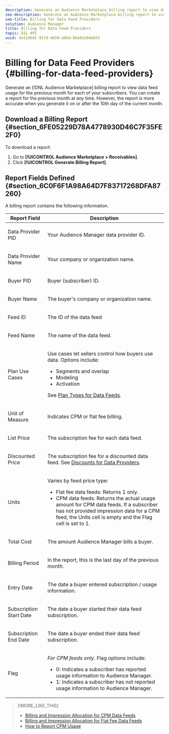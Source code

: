 ```yaml
---
description: Generate an Audience Marketplace billing report to view data feed usage for the previous month for each of your subscribers. You can create a report for the previous month at any time. However, the report is more accurate when you generate it on or after the 10th day of the current month.
seo-description: Generate an Audience Marketplace billing report to view data feed usage for the previous month for each of your subscribers. You can create a report for the previous month at any time. However, the report is more accurate when you generate it on or after the 10th day of the current month.
seo-title: Billing for Data Feed Providers
solution: Audience Manager
title: Billing for Data Feed Providers
topic: DIL API
uuid: 4e11dbd2-91fd-4b59-a66d-86a92e0de655
---
```


# Billing for Data Feed Providers {#billing-for-data-feed-providers}

Generate an [!DNL Audience Marketplace] billing report to view data feed usage for the previous month for each of your subscribers. You can create a report for the previous month at any time. However, the report is more accurate when you generate it on or after the 10th day of the current month.

## Download a Billing Report {#section_6FE05229D78A4778930D46C7F35FE2F0}

To download a report:

1. Go to **[!UICONTROL Audience Marketplace > Receivables]**.
1. Click **[!UICONTROL Generate Billing Report]**.

## Report Fields Defined {#section_6C0F6F1A98A64D7F83717268DFA87260}

A billing report contains the following information.

<table id="table_B433D5059F6446068683E425B1D87520"> 
 <thead> 
  <tr> 
   <th colname="col1" class="entry"> Report Field </th> 
   <th colname="col2" class="entry"> Description </th> 
  </tr> 
 </thead>
 <tbody> 
  <tr> 
   <td colname="col1"> <p><span class="uicontrol"> Data Provider PID</span> </p> </td> 
   <td colname="col2"> <p>Your <span class="keyword"> Audience Manager</span> data provider ID. </p> </td> 
  </tr> 
  <tr> 
   <td colname="col1"> <p><span class="uicontrol"> Data Provider Name</span> </p> </td> 
   <td colname="col2"> <p>Your company or organization name. </p> </td> 
  </tr> 
  <tr> 
   <td colname="col1"> <p><span class="uicontrol"> Buyer PID</span> </p> </td> 
   <td colname="col2"> <p>Buyer (subscriber) ID. </p> </td> 
  </tr> 
  <tr> 
   <td colname="col1"> <p><span class="uicontrol"> Buyer Name</span> </p> </td> 
   <td colname="col2"> <p>The buyer's company or organization name. </p> </td> 
  </tr> 
  <tr> 
   <td colname="col1"> <p><span class="uicontrol"> Feed ID</span> </p> </td> 
   <td colname="col2"> <p>The ID of the data feed </p> </td> 
  </tr> 
  <tr> 
   <td colname="col1"> <p><span class="uicontrol"> Feed Name</span> </p> </td> 
   <td colname="col2"> <p>The name of the data feed. </p> </td> 
  </tr> 
  <tr> 
   <td colname="col1"> <p><span class="uicontrol"> Plan Use Cases</span> </p> </td> 
   <td colname="col2"> <p>Use cases let sellers control how buyers use data. Options include: </p> 
    <ul id="ul_8230A93B5DCE4C10B025D3C761F72CEF"> 
     <li id="li_3400C6475F6D43D7AF54D9A0ED9C09E0">Segments and overlap </li> 
     <li id="li_65DFEF1EA6C341ACB5B72FF629F10AFC">Modeling </li> 
     <li id="li_B84935B93ADE4D299732CE7E099DF7B3">Activation </li> 
    </ul> <p>See <a href="../../../features/audience-marketplace/marketplace-data-providers/marketplace-create-manage-feeds.md#concept_54DDE4186D0045F386F94BB8C56A5DEA"> Plan Types for Data Feeds</a>. </p> </td> 
  </tr> 
  <tr> 
   <td colname="col1"> <p><span class="uicontrol"> Unit of Measure</span> </p> </td> 
   <td colname="col2"> <p>Indicates CPM or flat fee billing. </p> </td> 
  </tr> 
  <tr> 
   <td colname="col1"> <p><span class="uicontrol"> List Price</span> </p> </td> 
   <td colname="col2"> <p>The subscription fee for each data feed. </p> </td> 
  </tr> 
  <tr> 
   <td colname="col1"> <p><span class="uicontrol"> Discounted Price</span> </p> </td> 
   <td colname="col2"> <p>The subscription fee for a discounted data feed. See <a href="../../../features/audience-marketplace/marketplace-data-providers/marketplace-create-manage-feeds.md#concept_A31D926BBA0743BCB7160C7F571930FD"> Discounts for Data Providers</a>. </p> </td> 
  </tr> 
  <tr> 
   <td colname="col1"> <p><span class="uicontrol"> Units</span> </p> </td> 
   <td colname="col2"> <p>Varies by feed price type: </p> 
    <ul id="ul_01550B436EEE4FBC8C9945E08E3CE2C6"> 
     <li id="li_C589F6A751AB407E853AC6F726A47F14">Flat fee data feeds: Returns 1 only. </li> 
     <li id="li_F93F8AEB2D8C45BFA0305E7808AFF848">CPM data feeds: Returns the actual usage amount for CPM data feeds. If a subscriber has not provided impression data for a CPM feed, the Units cell is empty and the Flag cell is set to 1. </li> 
    </ul> </td> 
  </tr> 
  <tr> 
   <td colname="col1"> <p><span class="uicontrol"> Total Cost</span> </p> </td> 
   <td colname="col2"> <p>The amount <span class="keyword"> Audience Manager</span> bills a buyer. </p> </td> 
  </tr> 
  <tr> 
   <td colname="col1"> <p><span class="uicontrol"> Billing Period</span> </p> </td> 
   <td colname="col2"> <p> In the report, this is the last day of the previous month. </p> </td> 
  </tr> 
  <tr> 
   <td colname="col1"> <p><span class="uicontrol"> Entry Date</span> </p> </td> 
   <td colname="col2"> <p>The date a buyer entered subscription / usage information. </p> </td> 
  </tr> 
  <tr> 
   <td colname="col1"> <p><span class="uicontrol"> Subscription Start Date</span> </p> </td> 
   <td colname="col2"> <p>The date a buyer started their data feed subscription. </p> </td> 
  </tr> 
  <tr> 
   <td colname="col1"> <p><span class="uicontrol"> Subscription End Date</span> </p> </td> 
   <td colname="col2"> <p>The date a buyer ended their data feed subscription. </p> </td> 
  </tr> 
  <tr> 
   <td colname="col1"> <p><span class="uicontrol"> Flag</span> </p> </td> 
   <td colname="col2"> <p> <i>For CPM feeds only</i>. Flag options include: </p> 
    <ul id="ul_509BC73B754A43299F8D719AB0805ABD"> 
     <li id="li_AB35E33B68EC49A187495DF6B9D86563">0: Indicates a subscriber has reported usage information to <span class="keyword"> Audience Manager</span>. </li> 
     <li id="li_2E4871B127A84EC586A9F3659F52D67E">1: Indicates a subscriber has not reported usage information to <span class="keyword"> Audience Manager</span>. </li> 
    </ul> </td> 
  </tr> 
 </tbody> 
</table>

>[!MORE_LIKE_THIS]
>
>* [Billing and Impression Allocation for CPM Data Feeds](../../../features/audience-marketplace/marketplace-data-buyers/marketplace-buyer-billing.md#concept_E757985A4850400288F1DD9A02B755D5)
>* [Billing and Impression Allocation for Flat Fee Data Feeds](../../../features/audience-marketplace/marketplace-data-buyers/marketplace-buyer-billing.md#concept_FE781C4C5C044C1F986F1AB6BA4E328F)
>* [How to Report CPM Usage](../../../features/audience-marketplace/marketplace-data-buyers/marketplace-buyer-billing.md#task_22D86C3A39544CA8A4BC2360DC115877)
